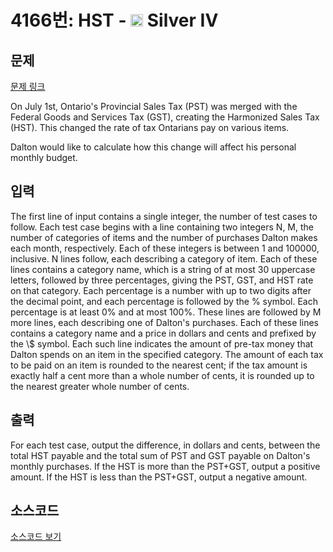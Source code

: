 # 4166번: HST - <img src="https://static.solved.ac/tier_small/7.svg" style="height:20px" /> Silver IV

<!-- performance -->

<!-- 문제 제출 후 깃허브에 푸시를 했을 때 제출한 코드의 성능이 입력될 공간입니다.-->

<!-- end -->

## 문제

[문제 링크](https://boj.kr/4166)


<p>On July 1st, Ontario's Provincial Sales Tax (PST) was merged with the Federal Goods and Services Tax (GST), creating the Harmonized Sales Tax (HST). This changed the rate of tax Ontarians pay on various items.</p>

<p>Dalton would like to calculate how this change will affect his personal monthly budget.</p>



## 입력


<p>The first line of input contains a single integer, the number of test cases to follow. Each test case begins with a line containing two integers N, M, the number of categories of items and the number of purchases Dalton makes each month, respectively. Each of these integers is between 1 and 100000, inclusive. N lines follow, each describing a category of item. Each of these lines contains a category name, which is a string of at most 30 uppercase letters, followed by three percentages, giving the PST, GST, and HST rate on that category. Each percentage is a number with up to two digits after the decimal point, and each percentage is followed by the % symbol. Each percentage is at least 0% and at most 100%. These lines are followed by M more lines, each describing one of Dalton's purchases. Each of these lines contains a category name and a price in dollars and cents and prefixed by the \$ symbol. Each such line indicates the amount of pre-tax money that Dalton spends on an item in the specified category. The amount of each tax to be paid on an item is rounded to the nearest cent; if the tax amount is exactly half a cent more than a whole number of cents, it is rounded up to the nearest greater whole number of cents.</p>



## 출력


<p>For each test case, output the difference, in dollars and cents, between the total HST payable and the total sum of PST and GST payable on Dalton's monthly purchases. If the HST is more than the PST+GST, output a positive amount. If the HST is less than the PST+GST, output a negative amount.</p>



## 소스코드

[소스코드 보기](HST.cpp)